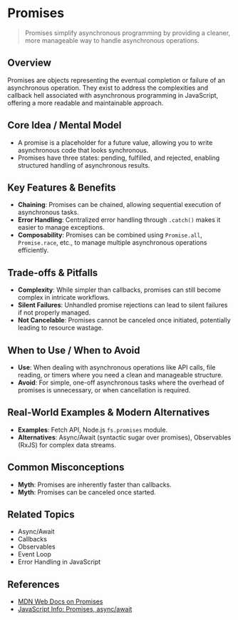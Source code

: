 # Promises

> Promises simplify asynchronous programming by providing a cleaner, more manageable way to handle asynchronous operations.

## Overview
Promises are objects representing the eventual completion or failure of an asynchronous operation. They exist to address the complexities and callback hell associated with asynchronous programming in JavaScript, offering a more readable and maintainable approach.

## Core Idea / Mental Model
- A promise is a placeholder for a future value, allowing you to write asynchronous code that looks synchronous.
- Promises have three states: pending, fulfilled, and rejected, enabling structured handling of asynchronous results.

## Key Features & Benefits
- **Chaining**: Promises can be chained, allowing sequential execution of asynchronous tasks.
- **Error Handling**: Centralized error handling through `.catch()` makes it easier to manage exceptions.
- **Composability**: Promises can be combined using `Promise.all`, `Promise.race`, etc., to manage multiple asynchronous operations efficiently.

## Trade-offs & Pitfalls
- **Complexity**: While simpler than callbacks, promises can still become complex in intricate workflows.
- **Silent Failures**: Unhandled promise rejections can lead to silent failures if not properly managed.
- **Not Cancelable**: Promises cannot be canceled once initiated, potentially leading to resource wastage.

## When to Use / When to Avoid
- **Use**: When dealing with asynchronous operations like API calls, file reading, or timers where you need a clean and manageable structure.
- **Avoid**: For simple, one-off asynchronous tasks where the overhead of promises is unnecessary, or when cancellation is required.

## Real-World Examples & Modern Alternatives
- **Examples**: Fetch API, Node.js `fs.promises` module.
- **Alternatives**: Async/Await (syntactic sugar over promises), Observables (RxJS) for complex data streams.

## Common Misconceptions
- **Myth**: Promises are inherently faster than callbacks.
- **Myth**: Promises can be canceled once started.

## Related Topics
- Async/Await
- Callbacks
- Observables
- Event Loop
- Error Handling in JavaScript

## References
- [MDN Web Docs on Promises](https://developer.mozilla.org/en-US/docs/Web/JavaScript/Guide/Using_promises)  
- [JavaScript Info: Promises, async/await](https://javascript.info/promise-basics)